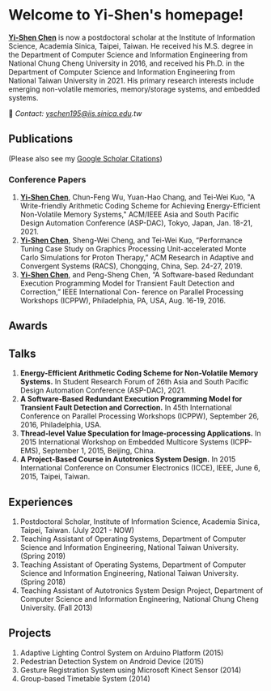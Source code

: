 # Welcome to Yi-Shen's homepage!

__<u>Yi-Shen Chen</u>__ is now a postdoctoral scholar at the Institute of Information Science, Academia Sinica, Taipei, Taiwan. He received his M.S. degree in the Department of Computer Science and Information Engineering from National Chung Cheng University in 2016, and received his Ph.D. in the Department of Computer Science and Information	Engineering from National Taiwan University in 2021. His primary research interests include emerging non-volatile memories, memory/storage systems, and embedded systems.

:email: _Contact: yschen195@iis.sinica.edu.tw_
  
## Publications
(Please also see my [Google Scholar Citations](https://scholar.google.com/citations?hl=en&user=78bVAo8AAAAJ))
<!--### Journal Papers-->

### Conference Papers
1. __<u>Yi-Shen Chen</u>__, Chun-Feng Wu, Yuan-Hao Chang, and Tei-Wei Kuo, "A Write-friendly Arithmetic Coding Scheme for Achieving Energy-Efficient Non-Volatile Memory Systems," ACM/IEEE Asia and South Pacific Design Automation Conference (ASP-DAC), Tokyo, Japan, Jan. 18-21, 2021.
2. __<u>Yi-Shen Chen</u>__, Sheng-Wei Cheng, and Tei-Wei Kuo, “Performance Tuning Case Study on Graphics Processing Unit-accelerated Monte Carlo Simulations for Proton Therapy,” ACM Research in Adaptive and Convergent Systems (RACS), Chongqing, China, Sep. 24-27, 2019.
3. __<u>Yi-Shen Chen</u>__, and Peng-Sheng Chen, “A Software-based Redundant Execution Programming Model for Transient Fault Detection and Correction,” IEEE International Con-
ference on Parallel Processing Workshops (ICPPW), Philadelphia, PA, USA, Aug. 16-19, 2016.

## Awards

## Talks
1. __Energy-Efficient Arithmetic Coding Scheme for Non-Volatile Memory Systems.__ In Student Research Forum of 26th Asia and South Pacific Design Automation Conference (ASP-DAC), 2021.
2. __A Software-Based Redundant Execution Programming Model for Transient Fault Detection and Correction.__ In 45th International Conference on Parallel Processing Workshops (ICPPW), September 26, 2016, Philadelphia, USA.
3. __Thread-level Value Speculation for Image-processing Applications.__ In 2015 International Workshop on Embedded Multicore Systems (ICPP-EMS), September 1, 2015, Beijing, China.
4. __A Project-Based Course in Autotronics System Design.__ In 2015 International Conference on Consumer Electronics (ICCE), IEEE, June 6, 2015, Taipei, Taiwan.

## Experiences
1. Postdoctoral Scholar, Institute of Information Science, Academia Sinica, Taipei, Taiwan. (July 2021 - NOW)
2. Teaching Assistant of Operating Systems, Department of Computer Science and Information Engineering, National Taiwan University. (Spring 2019)
3. Teaching Assistant of Operating Systems, Department of Computer Science and Information Engineering, National Taiwan University. (Spring 2018)
4. Teaching Assistant of Autotronics System Design Project, Department of Computer Science and Information Engineering, National Chung Cheng University. (Fall 2013)

## Projects
1. Adaptive Lighting Control System on Arduino Platform (2015)
2. Pedestrian Detection System on Android Device (2015)
3. Gesture Registration System using Microsoft Kinect Sensor (2014)
4. Group-based Timetable System (2014)

<!--

## Lecturing

-->

<!--
![This is an image](https://myoctocat.com/assets/images/base-octocat.svg)

```markdown
Syntax highlighted code block


**Bold** and _Italic_ and `Code` text

[Link](url) and ![Image](src)
```

For more details see [Basic writing and formatting syntax](https://docs.github.com/en/github/writing-on-github/getting-started-with-writing-and-formatting-on-github/basic-writing-and-formatting-syntax).

### Jekyll Themes

Your Pages site will use the layout and styles from the Jekyll theme you have selected in your [repository settings](https://github.com/yschen195/yschen195.github.io/settings/pages). The name of this theme is saved in the Jekyll `_config.yml` configuration file.

### Support or Contact

Having trouble with Pages? Check out our [documentation](https://docs.github.com/categories/github-pages-basics/) or [contact support](https://support.github.com/contact) and we’ll help you sort it out.
-->
